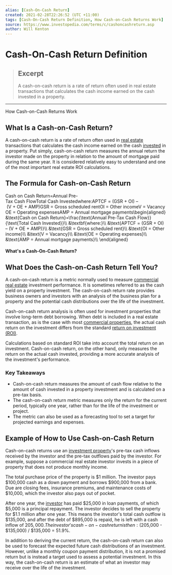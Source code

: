 ```yaml
---
alias: [Cash-On-Cash Return]
created: 2021-02-28T22:26:52 (UTC +11:00)
tags: [Cash-On-Cash Return Definition, How Cash-on-Cash Returns Work]
source: https://www.investopedia.com/terms/c/cashoncashreturn.asp
author: Will Kenton
---
```


# Cash-On-Cash Return Definition

> ## Excerpt
> A cash-on-cash return is a rate of return often used in real estate transactions that calculates the cash income earned on the cash invested in a property.

---

How Cash-on-Cash Returns Work
## What Is a Cash-on-Cash Return?

A cash-on-cash return is a rate of return often used in [real estate](https://www.investopedia.com/terms/r/realestate.asp) transactions that calculates the cash income earned on the cash [invested](https://www.investopedia.com/terms/i/investing.asp) in a property. Put simply, cash-on-cash return measures the annual return the investor made on the property in relation to the amount of mortgage paid during the same year. It is considered relatively easy to understand and one of the most important real estate ROI calculations.

## The Formula for Cash-on-Cash Return

Cash on Cash Return\=Annual Pre-Tax Cash FlowTotal Cash Investedwhere:APTCF = (GSR + OI) – (V + OE + AMP)GSR = Gross scheduled rentOI = Other incomeV = VacancyOE = Operating expensesAMP = Annual mortgage payments\\begin{aligned} &\\text{Cash on Cash Return}=\\frac{\\text{Annual Pre-Tax Cash Flow}}{\\text{Total Cash Invested}}\\\\ &\\textbf{where:}\\\\ &\\text{APTCF = (GSR + OI) – (V + OE + AMP)}\\\\ &\\text{GSR = Gross scheduled rent}\\\\ &\\text{OI = Other income}\\\\ &\\text{V = Vacancy}\\\\ &\\text{OE = Operating expenses}\\\\ &\\text{AMP = Annual mortgage payments}\\\\ \\end{aligned}

#### What's a Cash-On-Cash Return?

## What Does the Cash-on-Cash Return Tell You?

A cash-on-cash return is a metric normally used to measure [commercial real estate](https://www.investopedia.com/terms/c/commercialrealestate.asp) investment performance. It is sometimes referred to as the cash yield on a property investment. The cash-on-cash return rate provides business owners and investors with an analysis of the business plan for a property and the potential cash distributions over the life of the investment.

Cash-on-cash return analysis is often used for investment properties that involve long-term debt borrowing. When debt is included in a real estate transaction, as is the case with most [commercial properties](https://www.investopedia.com/terms/c/commercial-property.asp), the actual cash return on the investment differs from the standard [return on investment (ROI)](https://www.investopedia.com/terms/r/returnoninvestment.asp).

Calculations based on standard ROI take into account the total return on an investment. Cash-on-cash return, on the other hand, only measures the return on the actual cash invested, providing a more accurate analysis of the investment's performance.

### Key Takeaways

-   Cash-on-cash return measures the amount of cash flow relative to the amount of cash invested in a property investment and is calculated on a pre-tax basis.
-   The cash-on-cash return metric measures only the return for the current period, typically one year, rather than for the life of the investment or project.
-   The metric can also be used as a forecasting tool to set a target for projected earnings and expenses.

## Example of How to Use Cash-on-Cash Return

Cash-on-cash returns use an [investment property](https://www.investopedia.com/terms/i/investment-property.asp)'s pre-tax cash inflows received by the investor and the pre-tax outflows paid by the investor. For example, suppose a commercial real estate investor invests in a piece of property that does not produce monthly income.

The total purchase price of the property is $1 million. The investor pays $100,000 cash as a down payment and borrows $900,000 from a bank. Due are closing fees, insurance premiums, and maintenance costs of $10,000, which the investor also pays out of pocket.

After one year, the [investor](https://www.investopedia.com/terms/i/investor.asp) has paid $25,000 in loan payments, of which $5,000 is a principal repayment. The investor decides to sell the property for $1.1 million after one year. This means the investor's total cash outflow is $135,000, and after the debt of $895,000 is repaid, he is left with a cash inflow of $205,000. The investor's cash-on-cash return is then: ($205,000 - $135,000) / $135,000 = 51.9%.

In addition to deriving the current return, the cash-on-cash return can also be used to forecast the expected future cash distributions of an investment. However, unlike a monthly coupon payment distribution, it is not a promised return but is instead a target used to assess a potential investment. In this way, the cash-on-cash return is an estimate of what an investor may receive over the life of the investment.
